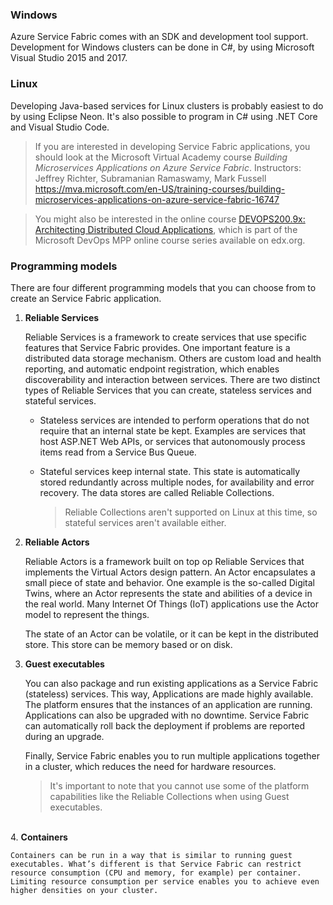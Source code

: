 

### Windows
Azure Service Fabric comes with an SDK and development tool support. Development for Windows clusters can be done in C#, by using Microsoft Visual Studio 2015 and 2017. 

### Linux
Developing Java-based services for Linux clusters is probably easiest to do by using Eclipse Neon. It's also possible to program in C# using .NET Core and Visual Studio Code.

>If you are interested in developing Service Fabric applications, you should look at the Microsoft Virtual Academy course *Building Microservices Applications on Azure Service Fabric*. 
>Instructors: Jeffrey Richter, Subramanian Ramaswamy, Mark Fussell 
>https://mva.microsoft.com/en-US/training-courses/building-microservices-applications-on-azure-service-fabric-16747

> You might also be interested in the online course [DEVOPS200.9x: Architecting Distributed Cloud Applications](https://www.edx.org/course/architecting-distributed-cloud-microsoft-devops200-9x-1), which is part of the Microsoft DevOps MPP online course series available on edx.org.

### Programming models

There are four different programming models that you can choose from to create an Service Fabric application.

1. **Reliable Services**

    Reliable Services is a framework to create services that use specific features that Service Fabric     provides. One important feature is a distributed data storage mechanism. Others are custom load and health reporting, and automatic endpoint registration, which enables discoverability and interaction between services. There are two distinct types of Reliable Services that you can create, stateless services and stateful services.

    - Stateless services are intended to perform operations that do not require that an internal state be kept. Examples are services that host ASP.NET Web APIs, or services that autonomously process items read from a Service Bus Queue.

    - Stateful services keep internal state. This state is automatically stored redundantly across multiple nodes, for availability and error recovery. The data stores are called Reliable Collections. 

        >Reliable Collections aren't supported on Linux at this time, so stateful services aren't available either.

2. **Reliable Actors**

    Reliable Actors is a framework built on top op Reliable Services that implements the Virtual Actors     design pattern. An Actor encapsulates a small piece of state and behavior. One example is the so-called Digital Twins, where an Actor represents the state and abilities of a device in the real world. Many Internet Of Things (IoT) applications use the Actor model to represent the things.

    The state of an Actor can be volatile, or it can be kept in the distributed store. This store can be memory based or on disk.

3. **Guest executables**

    You can also package and run existing applications as a Service Fabric (stateless) services. 
    This way, Applications are made highly available. The platform ensures that the instances of an application are running. Applications can also be upgraded with no downtime. Service Fabric can automatically roll back the deployment if problems are reported during an upgrade. 

    Finally, Service Fabric enables you to run multiple applications together in a cluster, which reduces the need for hardware resources.


    >It's important to note that you cannot use some of the platform capabilities like the Reliable Collections when using Guest executables.

​    
4. **Containers**

    Containers can be run in a way that is similar to running guest executables. What’s different is that Service Fabric can restrict resource consumption (CPU and memory, for example) per container. Limiting resource consumption per service enables you to achieve even higher densities on your cluster.

